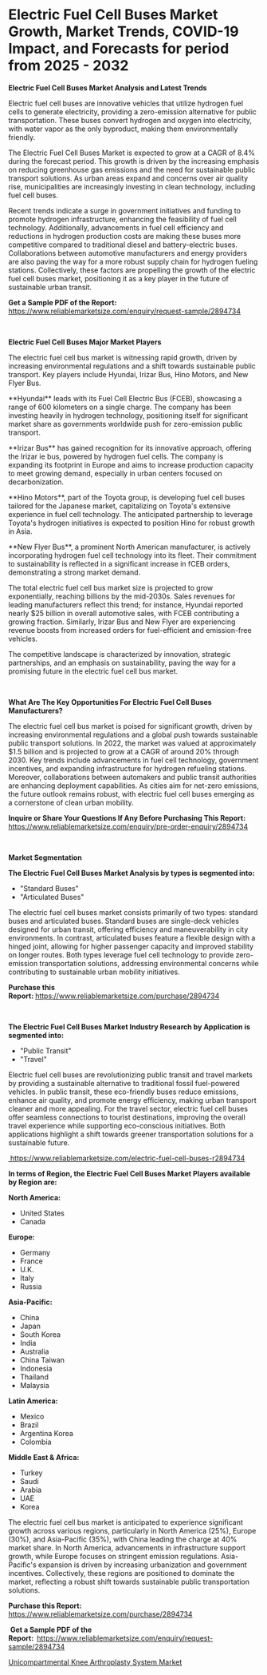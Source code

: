 <p><h1>Electric Fuel Cell Buses Market Growth, Market Trends, COVID-19 Impact, and Forecasts for period from 2025 - 2032</h1></p><p><strong>Electric Fuel Cell Buses Market Analysis and Latest Trends</strong></p>
<p><p>Electric fuel cell buses are innovative vehicles that utilize hydrogen fuel cells to generate electricity, providing a zero-emission alternative for public transportation. These buses convert hydrogen and oxygen into electricity, with water vapor as the only byproduct, making them environmentally friendly.</p><p>The Electric Fuel Cell Buses Market is expected to grow at a CAGR of 8.4% during the forecast period. This growth is driven by the increasing emphasis on reducing greenhouse gas emissions and the need for sustainable public transport solutions. As urban areas expand and concerns over air quality rise, municipalities are increasingly investing in clean technology, including fuel cell buses.</p><p>Recent trends indicate a surge in government initiatives and funding to promote hydrogen infrastructure, enhancing the feasibility of fuel cell technology. Additionally, advancements in fuel cell efficiency and reductions in hydrogen production costs are making these buses more competitive compared to traditional diesel and battery-electric buses. Collaborations between automotive manufacturers and energy providers are also paving the way for a more robust supply chain for hydrogen fueling stations. Collectively, these factors are propelling the growth of the electric fuel cell buses market, positioning it as a key player in the future of sustainable urban transit.</p></p>
<p><strong>Get a Sample PDF of the Report:&nbsp;</strong> <a href="https://www.reliablemarketsize.com/enquiry/request-sample/2894734?utm_campaign=3307&utm_medium=2&utm_source=Github&utm_content=ia&utm_term=15032025&utm_id=electric-fuel-cell-buses">https://www.reliablemarketsize.com/enquiry/request-sample/2894734</a></p>
<p>&nbsp;</p>
<p><strong>Electric Fuel Cell Buses Major Market Players</strong></p>
<p><p>The electric fuel cell bus market is witnessing rapid growth, driven by increasing environmental regulations and a shift towards sustainable public transport. Key players include Hyundai, Irizar Bus, Hino Motors, and New Flyer Bus.</p><p>**Hyundai** leads with its Fuel Cell Electric Bus (FCEB), showcasing a range of 600 kilometers on a single charge. The company has been investing heavily in hydrogen technology, positioning itself for significant market share as governments worldwide push for zero-emission public transport.</p><p>**Irizar Bus** has gained recognition for its innovative approach, offering the Irizar ie bus, powered by hydrogen fuel cells. The company is expanding its footprint in Europe and aims to increase production capacity to meet growing demand, especially in urban centers focused on decarbonization.</p><p>**Hino Motors**, part of the Toyota group, is developing fuel cell buses tailored for the Japanese market, capitalizing on Toyota's extensive experience in fuel cell technology. The anticipated partnership to leverage Toyota's hydrogen initiatives is expected to position Hino for robust growth in Asia.</p><p>**New Flyer Bus**, a prominent North American manufacturer, is actively incorporating hydrogen fuel cell technology into its fleet. Their commitment to sustainability is reflected in a significant increase in fCEB orders, demonstrating a strong market demand.</p><p>The total electric fuel cell bus market size is projected to grow exponentially, reaching billions by the mid-2030s. Sales revenues for leading manufacturers reflect this trend; for instance, Hyundai reported nearly $25 billion in overall automotive sales, with FCEB contributing a growing fraction. Similarly, Irizar Bus and New Flyer are experiencing revenue boosts from increased orders for fuel-efficient and emission-free vehicles. </p><p>The competitive landscape is characterized by innovation, strategic partnerships, and an emphasis on sustainability, paving the way for a promising future in the electric fuel cell bus market.</p></p>
<p>&nbsp;</p>
<p><strong>What Are The Key Opportunities For Electric Fuel Cell Buses Manufacturers?</strong></p>
<p><p>The electric fuel cell bus market is poised for significant growth, driven by increasing environmental regulations and a global push towards sustainable public transport solutions. In 2022, the market was valued at approximately $1.5 billion and is projected to grow at a CAGR of around 20% through 2030. Key trends include advancements in fuel cell technology, government incentives, and expanding infrastructure for hydrogen refueling stations. Moreover, collaborations between automakers and public transit authorities are enhancing deployment capabilities. As cities aim for net-zero emissions, the future outlook remains robust, with electric fuel cell buses emerging as a cornerstone of clean urban mobility.</p></p>
<p><strong>Inquire or Share Your Questions If Any Before Purchasing This Report:</strong> <a href="https://www.reliablemarketsize.com/enquiry/pre-order-enquiry/2894734?utm_campaign=3307&utm_medium=2&utm_source=Github&utm_content=ia&utm_term=15032025&utm_id=electric-fuel-cell-buses">https://www.reliablemarketsize.com/enquiry/pre-order-enquiry/2894734</a></p>
<p>&nbsp;</p>
<p><strong>Market Segmentation</strong></p>
<p><strong>The Electric Fuel Cell Buses Market Analysis by types is segmented into:</strong></p>
<p><ul><li>"Standard Buses"</li><li>"Articulated Buses"</li></ul></p>
<p><p>The electric fuel cell buses market consists primarily of two types: standard buses and articulated buses. Standard buses are single-deck vehicles designed for urban transit, offering efficiency and maneuverability in city environments. In contrast, articulated buses feature a flexible design with a hinged joint, allowing for higher passenger capacity and improved stability on longer routes. Both types leverage fuel cell technology to provide zero-emission transportation solutions, addressing environmental concerns while contributing to sustainable urban mobility initiatives.</p></p>
<p><strong>Purchase this Report:&nbsp;</strong><a href="https://www.reliablemarketsize.com/purchase/2894734?utm_campaign=3307&utm_medium=2&utm_source=Github&utm_content=ia&utm_term=15032025&utm_id=electric-fuel-cell-buses">https://www.reliablemarketsize.com/purchase/2894734</a></p>
<p>&nbsp;</p>
<p><strong>The Electric Fuel Cell Buses Market Industry Research by Application is segmented into:</strong></p>
<p><ul><li>"Public Transit"</li><li>"Travel"</li></ul></p>
<p><p>Electric fuel cell buses are revolutionizing public transit and travel markets by providing a sustainable alternative to traditional fossil fuel-powered vehicles. In public transit, these eco-friendly buses reduce emissions, enhance air quality, and promote energy efficiency, making urban transport cleaner and more appealing. For the travel sector, electric fuel cell buses offer seamless connections to tourist destinations, improving the overall travel experience while supporting eco-conscious initiatives. Both applications highlight a shift towards greener transportation solutions for a sustainable future.</p></p>
<p><a href="https://www.reliablemarketsize.com/electric-fuel-cell-buses-r2894734?utm_campaign=3307&utm_medium=2&utm_source=Github&utm_content=ia&utm_term=15032025&utm_id=electric-fuel-cell-buses">&nbsp;https://www.reliablemarketsize.com/electric-fuel-cell-buses-r2894734</a></p>
<p><strong>In terms of Region, the Electric Fuel Cell Buses Market Players available by Region are:</strong></p>
<p>
    <p> <strong> North America: </strong>
        <ul>
            <li>United States</li>
            <li>Canada</li>
        </ul>
        </p> 
    <p> <strong> Europe: </strong>
        <ul>
            <li>Germany</li>
            <li>France</li>
            <li>U.K.</li>
            <li>Italy</li>
            <li>Russia</li>
        </ul>
        </p> 
    <p> <strong> Asia-Pacific: </strong>
        <ul>
            <li>China</li>
            <li>Japan</li>
            <li>South Korea</li>
            <li>India</li>
            <li>Australia</li>
            <li>China Taiwan</li>
            <li>Indonesia</li>
            <li>Thailand</li>
            <li>Malaysia</li>
        </ul>
        </p> 
    <p> <strong> Latin America: </strong>
        <ul>
            <li>Mexico</li>
            <li>Brazil</li>
            <li>Argentina Korea</li>
            <li>Colombia</li>
        </ul>
        </p> 
    <p> <strong> Middle East & Africa: </strong>
        <ul>
            <li>Turkey</li>
            <li>Saudi</li>
            <li>Arabia</li>
            <li>UAE</li>
            <li>Korea</li>
        </ul>
    </p>
    </p>
<p><p>The electric fuel cell bus market is anticipated to experience significant growth across various regions, particularly in North America (25%), Europe (30%), and Asia-Pacific (35%), with China leading the charge at 40% market share. In North America, advancements in infrastructure support growth, while Europe focuses on stringent emission regulations. Asia-Pacific's expansion is driven by increasing urbanization and government incentives. Collectively, these regions are positioned to dominate the market, reflecting a robust shift towards sustainable public transportation solutions.</p></p>
<p><strong>Purchase this Report: </strong><a href="https://www.reliablemarketsize.com/purchase/2894734?utm_campaign=3307&utm_medium=2&utm_source=Github&utm_content=ia&utm_term=15032025&utm_id=electric-fuel-cell-buses">https://www.reliablemarketsize.com/purchase/2894734</a></p>
<p>&nbsp;<strong>Get a Sample PDF of the Report:&nbsp;&nbsp;</strong><a href="https://www.reliablemarketsize.com/enquiry/request-sample/2894734?utm_campaign=3307&utm_medium=2&utm_source=Github&utm_content=ia&utm_term=15032025&utm_id=electric-fuel-cell-buses">https://www.reliablemarketsize.com/enquiry/request-sample/2894734</a></p>
<p><strong></strong></p>
<p><p><a href="https://github.com/JubayerMia832/Market-Research-Report-List-2/blob/main/unicompartmental-knee-arthroplasty-system-market.md?utm_campaign=3307&utm_medium=2&utm_source=Github&utm_content=ia&utm_term=15032025&utm_id=electric-fuel-cell-buses">Unicompartmental Knee Arthroplasty System Market</a></p></p>